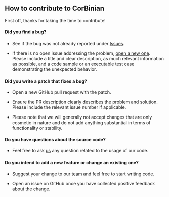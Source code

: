 
## How to contribute to CorBinian

First off, thanks for taking the time to contribute!

#### **Did you find a bug?**

* See if the bug was not already reported under [Issues](https://github.com/mackelab/CorBinian/issues).

* If there is no open issue addressing the problem, [open a new one](https://github.com/mackelab/CorBinian/issues/new). 
  Please include a title and clear description, as much relevant information as possible, and a code sample or an executable test case demonstrating the unexpected behavior.

#### **Did you write a patch that fixes a bug?**

* Open a new GitHub pull request with the patch.

* Ensure the PR description clearly describes the problem and solution. Please include the relevant issue number if applicable.

* Please note that we will generally not accept changes that are only cosmetic in nature and do not add anything substantial in terms of functionality or stability.

#### **Do you have questions about the source code?**

* Feel free to ask [us](https://www.mackelab.org/contact/) any question related to the usage of our code.

#### **Do you intend to add a new feature or change an existing one?**

* Suggest your change to our [team](https://www.mackelab.org/contact/) and feel free to start writing code.

* Open an issue on GitHub once you have collected positive feedback about the change. 
